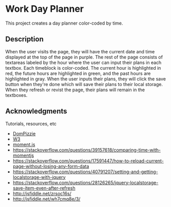 # Work Day Planner

This project creates a day planner color-coded by time.

## Description

When the user visits the page, they will have the current date and time displayed at the top of the page in purple. The rest of the page consists of textareas labeled by the hour where the user can input their plans in each textbox. Each timeblock is color-coded. The current hour is highlighted in red, the future hours are highlighted in green, and the past hours are highlighted in gray. When the user inputs their plans, they will click the save button when they're done which will save their plans to their local storage. When they refresh or revist the page, their plans will remain in the textboxes. 


## Acknowledgments

Tutorials, resources, etc

* [DomPizzie](https://gist.github.com/DomPizzie/7a5ff55ffa9081f2de27c315f5018afc)
* [W3](https://www.w3schools.com/)
* [moment.js](https://momentjs.com/)
* https://stackoverflow.com/questions/39157618/comparing-time-with-momentjs
* https://stackoverflow.com/questions/17591447/how-to-reload-current-page-without-losing-any-form-data
* https://stackoverflow.com/questions/40791207/setting-and-getting-localstorage-with-jquery
* https://stackoverflow.com/questions/28126265/jquery-localstorage-save-item-even-after-refresh
* http://jsfiddle.net/zrsoc16s/
* http://jsfiddle.net/wh7cmq8e/3/
